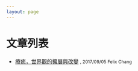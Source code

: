 ```yaml
---
layout: page
---
```

# 文章列表

- [療癒，世界觀的擴展與改變](/healing/worldview/目錄) <small>, 2017/09/05 Felix Chang</small>
